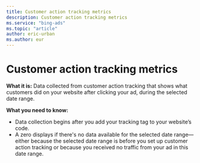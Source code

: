 ```yaml
---
title: Customer action tracking metrics
description: Customer action tracking metrics
ms.service: "bing-ads"
ms.topic: "article"
author: eric-urban
ms.author: eur
---
```


# Customer action tracking metrics

**What it is:** Data collected from customer action tracking that shows what customers did on your website after clicking your ad, during the selected date range.

**What you need to know:**
- Data collection begins after you add your tracking tag to your website’s code.
- A zero displays if there's no data available for the selected date range—either because the selected date range is before you set up customer action tracking or because you received no traffic from your ad in this date range.


